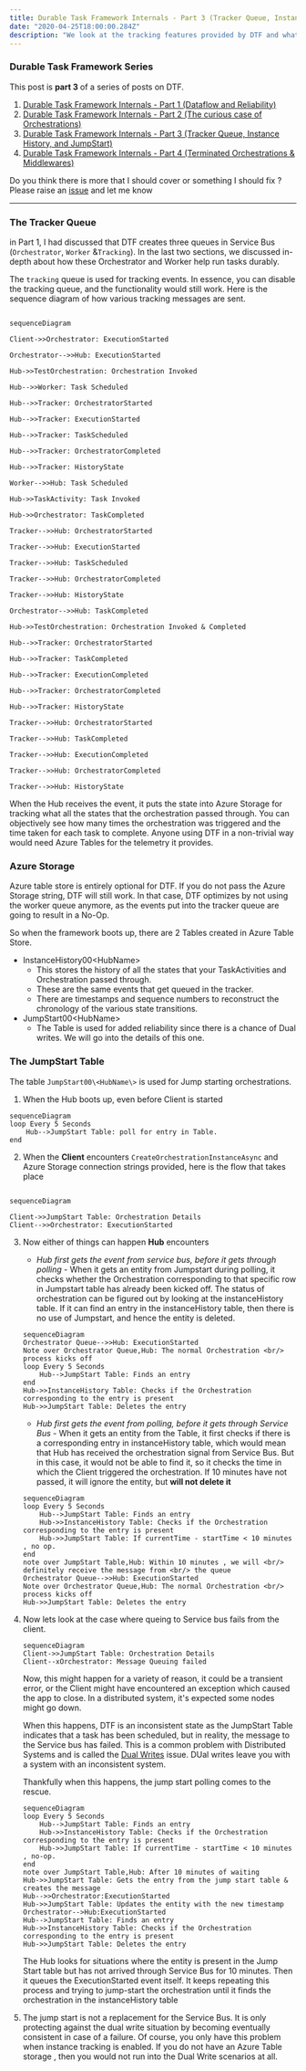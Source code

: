 ```yaml
---
title: Durable Task Framework Internals - Part 3 (Tracker Queue, Instance History, and JumpStart)
date: "2020-04-25T18:00:00.284Z"
description: "We look at the tracking features provided by DTF and what role does Azure Table store play in DTF"
---
```

### Durable Task Framework Series
This post is **part 3** of a series of posts on DTF.
1. [Durable Task Framework Internals - Part 1 (Dataflow and Reliability)](https://abhikmitra.github.io/blog/durable-task/)
2. [Durable Task Framework Internals - Part 2 (The curious case of Orchestrations)](https://abhikmitra.github.io/blog/durable-task-2/)
3. [Durable Task Framework Internals - Part 3 (Tracker Queue, Instance History, and JumpStart)](https://abhikmitra.github.io/blog/durable-task-3/)
4. [Durable Task Framework Internals - Part 4 (Terminated Orchestrations & Middlewares)](https://abhikmitra.github.io/blog/durable-task-4/)

Do you think there is more that I should cover or something I should fix ? Please raise an [issue](https://github.com/abhikmitra/blog/issues) and let me know

---

### The Tracker Queue 
in Part 1, I had discussed that DTF creates three queues in Service Bus (`Orchestrator`, `Worker` &`Tracking`). In the last two sections, we discussed in-depth about how these Orchestrator and Worker help run tasks durably.

The `tracking` queue is used for tracking events. In essence, you can disable the tracking queue, and the functionality would still work. Here is the sequence diagram of how various tracking messages are sent.

```mermaid

sequenceDiagram

Client->>Orchestrator: ExecutionStarted

Orchestrator-->>Hub: ExecutionStarted

Hub->>TestOrchestration: Orchestration Invoked

Hub-->>Worker: Task Scheduled

Hub-->>Tracker: OrchestratorStarted

Hub-->>Tracker: ExecutionStarted

Hub-->>Tracker: TaskScheduled

Hub-->>Tracker: OrchestratorCompleted

Hub-->>Tracker: HistoryState

Worker-->>Hub: Task Scheduled

Hub->>TaskActivity: Task Invoked

Hub->>Orchestrator: TaskCompleted

Tracker-->>Hub: OrchestratorStarted

Tracker-->>Hub: ExecutionStarted

Tracker-->>Hub: TaskScheduled

Tracker-->>Hub: OrchestratorCompleted

Tracker-->>Hub: HistoryState

Orchestrator-->>Hub: TaskCompleted

Hub->>TestOrchestration: Orchestration Invoked & Completed

Hub-->>Tracker: OrchestratorStarted

Hub-->>Tracker: TaskCompleted

Hub-->>Tracker: ExecutionCompleted

Hub-->>Tracker: OrchestratorCompleted

Hub-->>Tracker: HistoryState

Tracker-->>Hub: OrchestratorStarted

Tracker-->>Hub: TaskCompleted

Tracker-->>Hub: ExecutionCompleted

Tracker-->>Hub: OrchestratorCompleted

Tracker-->>Hub: HistoryState

```

When the Hub receives the event, it puts the state into Azure Storage for tracking what all the states that the orchestration passed through. You can objectively see how many times the orchestration was triggered and the time taken for each task to complete. Anyone using DTF in a non-trivial way would need Azure Tables for the telemetry it provides.

### Azure Storage

Azure table store is entirely optional for DTF. If you do not pass the Azure Storage string, DTF will still work. In that case, DTF optimizes by not using the worker queue anymore, as the events put into the tracker queue are going to result in a No-Op.

So when the framework boots up, there are 2 Tables created in Azure Table Store.
- InstanceHistory00\<HubName\>
    - This stores the history of all the states that your TaskActivities and Orchestration passed through.
    - These are the same events that get queued in the tracker.
    - There are timestamps and sequence numbers to reconstruct the chronology of the various state transitions.
- JumpStart00\<HubName\>
    - The Table is used for added reliability since there is a chance of Dual writes. We will go into the details of this one.

### The JumpStart Table

The table `JumpStart00\<HubName\>` is used for Jump starting orchestrations.
1. When the Hub boots up, even before Client is started

```mermaid
sequenceDiagram
loop Every 5 Seconds
    Hub-->JumpStart Table: poll for entry in Table.
end
```

2. When the **Client** encounters `CreateOrchestrationInstanceAsync` and Azure Storage connection strings provided, here is the flow that takes place

```mermaid

sequenceDiagram

Client->>JumpStart Table: Orchestration Details
Client-->>Orchestrator: ExecutionStarted
```
3. Now either of things can happen **Hub** encounters 
    - *Hub first gets the event from service bus, before it gets through polling* -  When it gets an entity from Jumpstart during polling, it checks whether the Orchestration corresponding to that specific row in Jumpstart table has already been kicked off. The status of orchestration can be figured out by looking at the instanceHistory table. If it can find an entry in the instanceHistory table, then there is no use of Jumpstart, and hence the entity is deleted.

    ```mermaid
    sequenceDiagram
    Orchestrator Queue-->>Hub: ExecutionStarted
    Note over Orchestrator Queue,Hub: The normal Orchestration <br/> process kicks off
    loop Every 5 Seconds
        Hub-->JumpStart Table: Finds an entry
    end
    Hub->>InstanceHistory Table: Checks if the Orchestration corresponding to the entry is present
    Hub->>JumpStart Table: Deletes the entry
    ```  
    - *Hub first gets the event from polling, before it gets through Service Bus* - When it gets an entity from the Table, it first checks if there is a corresponding entry in instanceHistory table, which would mean that Hub has received the orchestration signal from Service Bus. But in this case, it would not be able to find it, so it checks the time in which the Client triggered the orchestration. If 10 minutes have not passed, it will ignore the entity, but **will not delete it**

    ```mermaid
    sequenceDiagram
    loop Every 5 Seconds
        Hub-->JumpStart Table: Finds an entry
        Hub->>InstanceHistory Table: Checks if the Orchestration corresponding to the entry is present
        Hub->>JumpStart Table: If currentTime - startTime < 10 minutes , no op.
    end
    note over JumpStart Table,Hub: Within 10 minutes , we will <br/> definitely receive the message from <br/> the queue
    Orchestrator Queue-->>Hub: ExecutionStarted
    Note over Orchestrator Queue,Hub: The normal Orchestration <br/> process kicks off
    Hub->>JumpStart Table: Deletes the entry
    ```  
4. Now lets look at the case where queing to Service bus fails from the client.

    ```mermaid
    sequenceDiagram
    Client->>JumpStart Table: Orchestration Details
    Client--xOrchestrator: Message Queuing failed 
    ```
    Now, this might happen for a variety of reason, it could be a transient error, or the Client might have encountered an exception which caused the app to close. In a distributed system, it's expected some nodes might go down.

    When this happens, DTF is an inconsistent state as the JumpStart Table indicates that a task has been scheduled, but in reality, the message to the Service bus has failed. This is a common problem with Distributed Systems and is called the [Dual Writes](https://thoughts-on-java.org/dual-writes/) issue. DUal writes leave you with a system with an inconsistent system.

    Thankfully when this happens, the jump start polling comes to the rescue.
    
    ```mermaid
    sequenceDiagram
    loop Every 5 Seconds
        Hub-->JumpStart Table: Finds an entry
        Hub->>InstanceHistory Table: Checks if the Orchestration corresponding to the entry is present
        Hub->>JumpStart Table: If currentTime - startTime < 10 minutes , no-op.
    end
    note over JumpStart Table,Hub: After 10 minutes of waiting
    Hub->>JumpStart Table: Gets the entry from the jump start table & creates the message
    Hub-->>Orchestrator:ExecutionStarted
    Hub->>JumpStart Table: Updates the entity with the new timestamp
    Orchestrator-->Hub:ExecutionStarted
    Hub-->JumpStart Table: Finds an entry
    Hub->>InstanceHistory Table: Checks if the Orchestration corresponding to the entry is present
    Hub->>JumpStart Table: Deletes the entry
    ```  
    The Hub looks for situations where the entity is present in the Jump Start table but has not arrived through Service Bus for 10 minutes. Then it queues the ExecutionStarted event itself. It keeps repeating this process and trying to jump-start the orchestration until it finds the orchestration in the instanceHistory table
5. The jump start is not a replacement for the Service Bus. It is only protecting against the dual write situation by becoming eventually consistent in case of a failure. Of course, you only have this problem when instance tracking is enabled. If you do not have an Azure Table storage , then you would not run into the Dual Write scenarios at all.